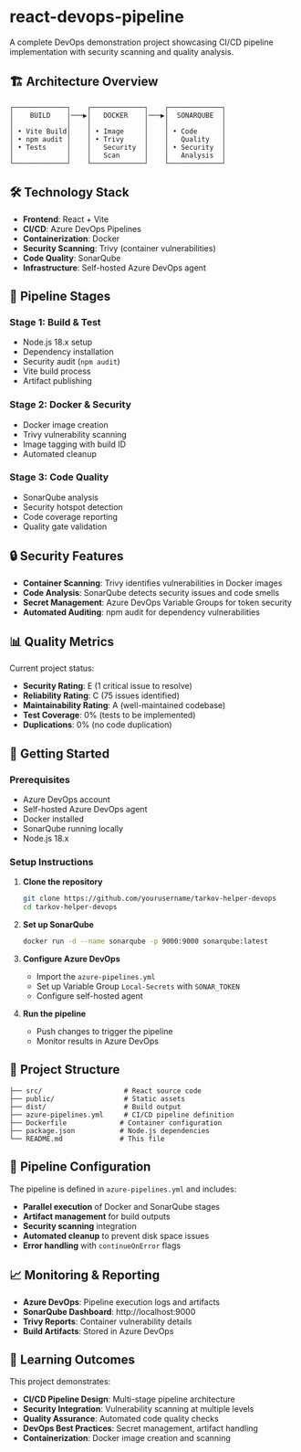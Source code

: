 # react-devops-pipeline 

A complete DevOps demonstration project showcasing CI/CD pipeline implementation with security scanning and quality analysis.

## 🏗️ Architecture Overview

```
┌─────────────┐    ┌─────────────┐    ┌─────────────┐
│    BUILD    │───▶│   DOCKER    │───▶│  SONARQUBE  │
│             │    │             │    │             │
│ • Vite Build│    │ • Image     │    │ • Code      │
│ • npm audit │    │ • Trivy     │    │   Quality   │
│ • Tests     │    │   Security  │    │ • Security  │
│             │    │   Scan      │    │   Analysis  │
└─────────────┘    └─────────────┘    └─────────────┘
```

## 🛠️ Technology Stack

- **Frontend**: React + Vite
- **CI/CD**: Azure DevOps Pipelines
- **Containerization**: Docker
- **Security Scanning**: Trivy (container vulnerabilities)
- **Code Quality**: SonarQube
- **Infrastructure**: Self-hosted Azure DevOps agent

## 🔄 Pipeline Stages

### Stage 1: Build & Test
- Node.js 18.x setup
- Dependency installation
- Security audit (`npm audit`)
- Vite build process
- Artifact publishing

### Stage 2: Docker & Security
- Docker image creation
- Trivy vulnerability scanning
- Image tagging with build ID
- Automated cleanup

### Stage 3: Code Quality
- SonarQube analysis
- Security hotspot detection
- Code coverage reporting
- Quality gate validation

## 🔒 Security Features

- **Container Scanning**: Trivy identifies vulnerabilities in Docker images
- **Code Analysis**: SonarQube detects security issues and code smells
- **Secret Management**: Azure DevOps Variable Groups for token security
- **Automated Auditing**: npm audit for dependency vulnerabilities

## 📊 Quality Metrics

Current project status:
- **Security Rating**: E (1 critical issue to resolve)
- **Reliability Rating**: C (75 issues identified)
- **Maintainability Rating**: A (well-maintained codebase)
- **Test Coverage**: 0% (tests to be implemented)
- **Duplications**: 0% (no code duplication)

## 🚀 Getting Started

### Prerequisites
- Azure DevOps account
- Self-hosted Azure DevOps agent
- Docker installed
- SonarQube running locally
- Node.js 18.x

### Setup Instructions

1. **Clone the repository**
   ```bash
   git clone https://github.com/yourusername/tarkov-helper-devops
   cd tarkov-helper-devops
   ```

2. **Set up SonarQube**
   ```bash
   docker run -d --name sonarqube -p 9000:9000 sonarqube:latest
   ```

3. **Configure Azure DevOps**
   - Import the `azure-pipelines.yml`
   - Set up Variable Group `Local-Secrets` with `SONAR_TOKEN`
   - Configure self-hosted agent

4. **Run the pipeline**
   - Push changes to trigger the pipeline
   - Monitor results in Azure DevOps

## 📁 Project Structure

```
├── src/                    # React source code
├── public/                 # Static assets
├── dist/                   # Build output
├── azure-pipelines.yml     # CI/CD pipeline definition
├── Dockerfile             # Container configuration
├── package.json           # Node.js dependencies
└── README.md              # This file
```

## 🔧 Pipeline Configuration

The pipeline is defined in `azure-pipelines.yml` and includes:

- **Parallel execution** of Docker and SonarQube stages
- **Artifact management** for build outputs
- **Security scanning** integration
- **Automated cleanup** to prevent disk space issues
- **Error handling** with `continueOnError` flags

## 📈 Monitoring & Reporting

- **Azure DevOps**: Pipeline execution logs and artifacts
- **SonarQube Dashboard**: http://localhost:9000
- **Trivy Reports**: Container vulnerability details
- **Build Artifacts**: Stored in Azure DevOps

## 🎯 Learning Outcomes

This project demonstrates:
- **CI/CD Pipeline Design**: Multi-stage pipeline architecture
- **Security Integration**: Vulnerability scanning at multiple levels
- **Quality Assurance**: Automated code quality checks
- **DevOps Best Practices**: Secret management, artifact handling
- **Containerization**: Docker image creation and scanning
